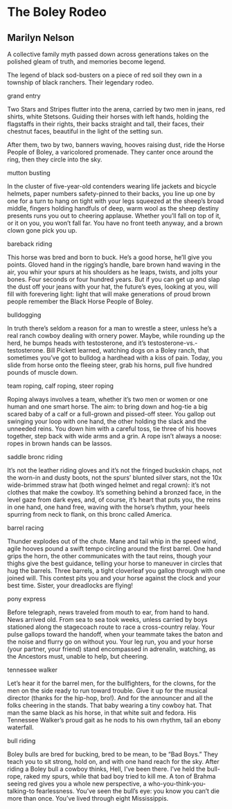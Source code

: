 # The Boley Rodeo
## Marilyn Nelson
A collective family myth
passed down across generations
takes on the polished gleam of truth,
and memories become legend.

The legend of black sod-busters
on a piece of red soil they own
in a township of black ranchers.
Their legendary rodeo.

grand entry

Two Stars and Stripes flutter into
the arena, carried by two
men in jeans, red shirts, white Stetsons.
Guiding their horses with left hands,
holding the flagstaffs in their rights,
their backs straight and tall, their faces,
their chestnut faces, beautiful
in the light of the setting sun.

After them, two by two,
banners waving, hooves raising dust,
ride the Horse People of Boley,
a varicolored promenade.
They canter once around the ring,
then they circle into the sky.

mutton busting

In the cluster of five-year-old
contenders wearing life jackets
and bicycle helmets, paper
numbers safety-pinned to their backs,
you line up one by one for a turn
to hang on tight with your legs squeezed
at the sheep’s broad middle, fingers
holding handfuls of deep, warm wool
as the sheep destiny presents
runs you out to cheering applause.
Whether you’ll fall on top of it,
or it on you, you won’t fall far.
You have no front teeth anyway,
and a brown clown gone pick you up.

bareback riding

This horse was bred and born to buck.
He’s a good horse, he’ll give you points.
Gloved hand in the rigging’s handle,
bare brown hand waving in the air,
you whir your spurs at his shoulders
as he leaps, twists, and jolts your bones.
Four seconds or four hundred years.
But if you can get up and slap
the dust off your jeans with your hat,
the future’s eyes, looking at you,
will fill with forevering light:
light that will make generations
of proud brown people remember
the Black Horse People of Boley.

bulldogging

In truth there’s seldom a reason
for a man to wrestle a steer,
unless he’s a real ranch cowboy
dealing with ornery power.
Maybe, while rounding up the herd,
he bumps heads with testosterone,
and it’s testosterone-vs.-
testosterone. Bill Pickett learned,
watching dogs on a Boley ranch,
that sometimes you’ve got to bulldog
a hardhead with a kiss of pain.
Today, you slide from horse onto
the fleeing steer, grab his horns, pull
five hundred pounds of muscle down.

team roping, calf roping, steer roping

Roping always involves a team,
whether it’s two men or women
or one human and one smart horse.
The aim: to bring down and hog-tie
a big scared baby of a calf
or a full-grown and pissed-off steer.
You gallop out swinging your loop
with one hand, the other holding
the slack and the unneeded reins.
You down him with a careful toss,
tie three of his hooves together,
step back with wide arms and a grin.
A rope isn’t always a noose:
ropes in brown hands can be lassos.

saddle bronc riding

It’s not the leather riding gloves
and it’s not the fringed buckskin chaps,
not the worn-in and dusty boots,
not the spurs’ blunted silver stars,
not the 10x wide-brimmed straw hat
(both winged helmet and regal crown):
it’s not clothes that make the cowboy.
It’s something behind a bronzed face,
in the level gaze from dark eyes,
and, of course, it’s heart that puts you,
the reins in one hand, one hand free,
waving with the horse’s rhythm,
your heels spurring from neck to flank,
on this bronc called America.

barrel racing

Thunder explodes out of the chute.
Mane and tail whip in the speed wind,
agile hooves pound a swift tempo
circling around the first barrel.
One hand grips the horn, the other
communicates with the taut reins,
though your thighs give the best guidance,
telling your horse to maneuver
in circles that hug the barrels.
Three barrels, a tight cloverleaf
you gallop through with one joined will.
This contest pits you and your horse
against the clock and your best time.
Sister, your dreadlocks are flying!

pony express

Before telegraph, news traveled
from mouth to ear, from hand to hand.
News arrived old. From sea to sea
took weeks, unless carried by boys
stationed along the stagecoach route
to race a cross-country relay.
Your pulse gallops toward the handoff,
when your teammate takes the baton
and the noise and flurry go on
without you. Your leg run, you and
your horse (your partner, your friend) stand
encompassed in adrenalin,
watching, as the Ancestors must,
unable to help, but cheering.

tennessee walker

Let’s hear it for the barrel men,
for the bullfighters, for the clowns,
for the men on the side ready
to run toward trouble. Give it up
for the musical director
(thanks for the hip-hop, bro!). And for
the announcer and all the folks
cheering in the stands. That baby
wearing a tiny cowboy hat.
That man the same black as his horse,
in that white suit and fedora.
His Tennessee Walker’s proud gait
as he nods to his own rhythm,
tail an ebony waterfall.

bull riding

Boley bulls are bred for bucking,
bred to be mean, to be “Bad Boys.”
They teach you to sit strong, hold on,
and with one hand reach for the sky.
After riding a Boley bull
a cowboy thinks, Hell, I’ve been there.
I’ve held the bull-rope, raked my spurs,
while that bad boy tried to kill me.
A ton of Brahma seeing red
gives you a whole new perspective,
a who-you-think-you-talking-to
fearlessness. You’ve seen the bull’s eye:
you know you can’t die more than once.
You’ve lived through eight Mississippis.